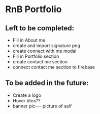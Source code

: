 # RnB Portfolio
## Left to be completed:
- Fill in About me 
- create and import signature png
- create connect with me modal
- Fill in Portfolio section
- create contact me section
- connect contact me section to firebase
## To be added in the future:
- Create a logo
- Hover btns??
- banner pic--- picture of self